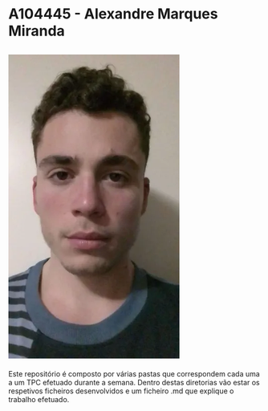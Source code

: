 # A104445 - Alexandre Marques Miranda
## ![](imagens/fotoRelatorio.webp)

Este repositório é composto por várias pastas que correspondem cada uma a um TPC efetuado durante a semana. Dentro destas diretorias vão estar os respetivos ficheiros desenvolvidos e um ficheiro .md que explique o trabalho efetuado.
